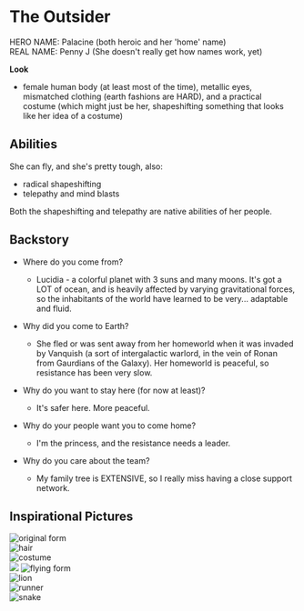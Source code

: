 # The Outsider

HERO NAME: Palacine (both heroic and her 'home' name)  
REAL NAME: Penny J (She doesn't really get how names work, yet)

**Look**

* female human body (at least most of the time), metallic eyes, mismatched clothing (earth fashions are HARD), and a practical costume (which might just be her, shapeshifting something that looks like her idea of a costume)

## Abilities
She can fly, and she's pretty tough, also:  

* radical shapeshifting
* telepathy and mind blasts

Both the shapeshifting and telepathy are native abilities of her people.

## Backstory

* Where do you come from?
    * Lucidia - a colorful planet with 3 suns and many moons. It's got a LOT of ocean, and is heavily affected by varying gravitational forces, so the inhabitants of the world have learned to be very... adaptable and fluid.

* Why did you come to Earth?
    * She fled or was sent away from her homeworld when it was invaded by Vanquish (a sort of intergalactic warlord, in the vein of Ronan from Gaurdians of the Galaxy). Her homeworld is peaceful, so resistance has been very slow.

* Why do you want to stay here (for now at least)?
    * It's safer here. More peaceful.

* Why do your people want you to come home?
    * I'm the princess, and the resistance needs a leader.

* Why do you care about the team?
    * My family tree is EXTENSIVE, so I really miss having a close support network.

## Inspirational Pictures
![](img/palacene_form.png "original form")  
![](img/palacene_hair.png "hair")  
![](img/palacene_costume.png "costume")  
![](img/Palacene-sealion-run.jpg)
![](img/Palacene_flier.jpg "flying form")  
![](img/Palacene_lion.jpg "lion")  
![](img/Palacene_runner.jpg "runner")  
![](img/Palacene_snake.jpg "snake")  
